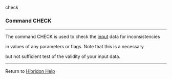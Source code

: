 check


###   Command CHECK


------------------------------


The command CHECK is used to check the  [input](input.html)   data for inconsistencies

in values of any parameters or flags.  Note that this is a necessary

but not sufficient test of the validity of your input data.


------------------------------


[](hibhelp.html) [](up_arrow.gif)   Return to  [Hibridon Help](hibhelp.html)
